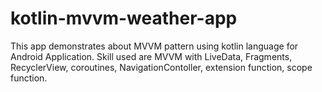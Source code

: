 # kotlin-mvvm-weather-app
This app demonstrates about MVVM pattern using kotlin language for Android Application.
Skill used are  MVVM with LiveData, Fragments, RecyclerView, coroutines, NavigationContoller, extension function, scope function.
